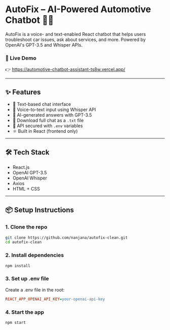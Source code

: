 # AutoFix – AI-Powered Automotive Chatbot 🚗🤖

AutoFix is a voice- and text-enabled React chatbot that helps users troubleshoot car issues, ask about services, and more. Powered by OpenAI's GPT-3.5 and Whisper APIs.

### 🔗 Live Demo
👉 https://automotive-chatbot-assistant-ts8w.vercel.app/

---

## ✨ Features

- 💬 Text-based chat interface
- 🎤 Voice-to-text input using Whisper API
- 🤖 AI-generated answers with GPT-3.5
- 📝 Download full chat as a `.txt` file
- 🔐 API secured with `.env` variables
- ⚛️ Built in React (frontend only)

---

## 🛠️ Tech Stack

- React.js
- OpenAI GPT-3.5
- OpenAI Whisper
- Axios
- HTML + CSS

---

## 📦 Setup Instructions

### 1. Clone the repo
```bash
git clone https://github.com/nanjana/autofix-clean.git
cd autofix-clean
```

### 2. Install dependencies
```bash
npm install
```

### 3. Set up .env file
Create a .env file in the root:
```ini
REACT_APP_OPENAI_API_KEY=your-openai-api-key
```

### 4. Start the app
```bash
npm start
```
